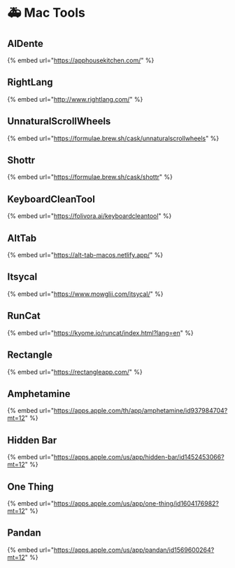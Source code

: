 # 🚑 Mac Tools

## AlDente

{% embed url="https://apphousekitchen.com/" %}

## RightLang

{% embed url="http://www.rightlang.com/" %}

## UnnaturalScrollWheels

{% embed url="https://formulae.brew.sh/cask/unnaturalscrollwheels" %}

## Shottr

{% embed url="https://formulae.brew.sh/cask/shottr" %}

## KeyboardCleanTool

{% embed url="https://folivora.ai/keyboardcleantool" %}

## AltTab

{% embed url="https://alt-tab-macos.netlify.app/" %}

## Itsycal

{% embed url="https://www.mowglii.com/itsycal/" %}

## RunCat

{% embed url="https://kyome.io/runcat/index.html?lang=en" %}

## Rectangle

{% embed url="https://rectangleapp.com/" %}

## Amphetamine

{% embed url="https://apps.apple.com/th/app/amphetamine/id937984704?mt=12" %}

## Hidden Bar

{% embed url="https://apps.apple.com/us/app/hidden-bar/id1452453066?mt=12" %}

## One Thing

{% embed url="https://apps.apple.com/us/app/one-thing/id1604176982?mt=12" %}

## Pandan

{% embed url="https://apps.apple.com/us/app/pandan/id1569600264?mt=12" %}
